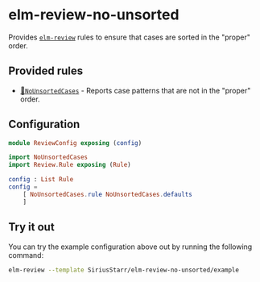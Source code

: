 # elm-review-no-unsorted

Provides [`elm-review`](https://package.elm-lang.org/packages/jfmengels/elm-review/latest/)
rules to ensure that cases are sorted in the "proper" order.

## Provided rules

- [🔧`NoUnsortedCases`](https://package.elm-lang.org/packages/SiriusStarr/elm-review-no-unsorted/1.0.0/NoUnsortedCases) - Reports case patterns that are not in the "proper" order.

## Configuration

```elm
module ReviewConfig exposing (config)

import NoUnsortedCases
import Review.Rule exposing (Rule)

config : List Rule
config =
    [ NoUnsortedCases.rule NoUnsortedCases.defaults
    ]
```

## Try it out

You can try the example configuration above out by running the following command:

```bash
elm-review --template SiriusStarr/elm-review-no-unsorted/example
```
